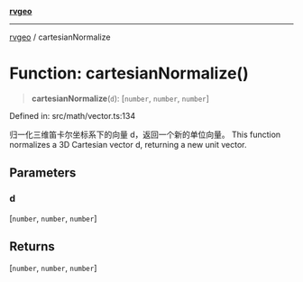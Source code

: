 [**rvgeo**](../README.md)

***

[rvgeo](../globals.md) / cartesianNormalize

# Function: cartesianNormalize()

> **cartesianNormalize**(`d`): \[`number`, `number`, `number`\]

Defined in: src/math/vector.ts:134

归一化三维笛卡尔坐标系下的向量 d，返回一个新的单位向量。
This function normalizes a 3D Cartesian vector d, returning a new unit vector.

## Parameters

### d

\[`number`, `number`, `number`\]

## Returns

\[`number`, `number`, `number`\]
